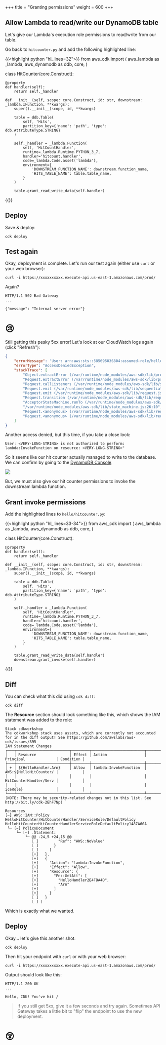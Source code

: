 +++
title = "Granting permissions"
weight = 600
+++

## Allow Lambda to read/write our DynamoDB table

Let's give our Lambda's execution role permissions to read/write from our table.

Go back to `hitcounter.py` and add the following highlighted line:

{{<highlight python "hl_lines=32">}}
from aws_cdk import (
    aws_lambda as _lambda,
    aws_dynamodb as ddb,
    core,
)

class HitCounter(core.Construct):

    @property
    def handler(self):
        return self._handler    

    def __init__(self, scope: core.Construct, id: str, downstream: _lambda.IFunction, **kwargs):
        super().__init__(scope, id, **kwargs)

        table = ddb.Table(
            self, 'Hits',
            partition_key={'name': 'path', 'type': ddb.AttributeType.STRING}
        )

        self._handler = _lambda.Function(
            self, 'HitCountHandler',
            runtime=_lambda.Runtime.PYTHON_3_7,
            handler='hitcount.handler',
            code=_lambda.Code.asset('lambda'),
            environment={
                'DOWNSTREAM_FUNCTION_NAME': downstream.function_name,
                'HITS_TABLE_NAME': table.table_name,
            }
        )

        table.grant_read_write_data(self.handler)
{{</highlight>}}

## Deploy

Save & deploy:

```
cdk deploy
```

## Test again

Okay, deployment is complete. Let's run our test again (either use `curl` or
your web browser):

```
curl -i https://xxxxxxxxxx.execute-api.us-east-1.amazonaws.com/prod/
```

Again?

```
HTTP/1.1 502 Bad Gateway
...

{"message": "Internal server error"}
```

# 😢

Still getting this pesky 5xx error! Let's look at our CloudWatch logs again
(click "Refresh"):

```json
{
    "errorMessage": "User: arn:aws:sts::585695036304:assumed-role/hello-cdk-1-HelloHitCounterHitCounterHandlerS-TU5M09L1UBID/hello-cdk-1-HelloHitCounterHitCounterHandlerD-144HVUNEWRWEO is not authorized to perform: lambda:InvokeFunction on resource: arn:aws:lambda:us-east-1:585695036304:function:hello-cdk-1-HelloHandler2E4FBA4D-149MVAO4969O7",
    "errorType": "AccessDeniedException",
    "stackTrace": [
        "Object.extractError (/var/runtime/node_modules/aws-sdk/lib/protocol/json.js:48:27)",
        "Request.extractError (/var/runtime/node_modules/aws-sdk/lib/protocol/rest_json.js:52:8)",
        "Request.callListeners (/var/runtime/node_modules/aws-sdk/lib/sequential_executor.js:105:20)",
        "Request.emit (/var/runtime/node_modules/aws-sdk/lib/sequential_executor.js:77:10)",
        "Request.emit (/var/runtime/node_modules/aws-sdk/lib/request.js:683:14)",
        "Request.transition (/var/runtime/node_modules/aws-sdk/lib/request.js:22:10)",
        "AcceptorStateMachine.runTo (/var/runtime/node_modules/aws-sdk/lib/state_machine.js:14:12)",
        "/var/runtime/node_modules/aws-sdk/lib/state_machine.js:26:10",
        "Request.<anonymous> (/var/runtime/node_modules/aws-sdk/lib/request.js:38:9)",
        "Request.<anonymous> (/var/runtime/node_modules/aws-sdk/lib/request.js:685:12)"
    ]
}
```

Another access denied, but this time, if you take a close look:

```
User: <VERY-LONG-STRING> is not authorized to perform: lambda:InvokeFunction on resource: <VERY-LONG-STRING>"
```

So it seems like our hit counter actually managed to write to the database. We can confirm by
going to the [DynamoDB Console](https://console.aws.amazon.com/dynamodb/home):

![](./logs5.png)

But, we must also give our hit counter permissions to invoke the downstream lambda function.

## Grant invoke permissions

Add the highlighted lines to `hello/hitcounter.py`:

{{<highlight python "hl_lines=33-34">}}
from aws_cdk import (
    aws_lambda as _lambda,
    aws_dynamodb as ddb,
    core,
)

class HitCounter(core.Construct):

    @property
    def handler(self):
        return self._handler    

    def __init__(self, scope: core.Construct, id: str, downstream: _lambda.IFunction, **kwargs):
        super().__init__(scope, id, **kwargs)

        table = ddb.Table(
            self, 'Hits',
            partition_key={'name': 'path', 'type': ddb.AttributeType.STRING}
        )

        self._handler = _lambda.Function(
            self, 'HitCountHandler',
            runtime=_lambda.Runtime.PYTHON_3_7,
            handler='hitcount.handler',
            code=_lambda.Code.asset('lambda'),
            environment={
                'DOWNSTREAM_FUNCTION_NAME': downstream.function_name,
                'HITS_TABLE_NAME': table.table_name,
            }
        )

        table.grant_read_write_data(self.handler)
        downstream.grant_invoke(self.handler)
{{</highlight>}}

## Diff

You can check what this did using `cdk diff`:

```
cdk diff
```

The **Resource** section should look something like this,
which shows the IAM statement was added to the role:

```
Stack cdkworkshop
The cdkworkshop stack uses assets, which are currently not accounted for in the diff output! See https://github.com/awslabs/aws-cdk/issues/395
IAM Statement Changes
┌───┬────────────────────────┬────────┬────────────────────────┬────────────────────────┬───────────┐
│   │ Resource               │ Effect │ Action                 │ Principal              │ Condition │
├───┼────────────────────────┼────────┼────────────────────────┼────────────────────────┼───────────┤
│ + │ ${HelloHandler.Arn}    │ Allow  │ lambda:InvokeFunction  │ AWS:${HelloHitCounter/ │           │
│   │                        │        │                        │ HitCounterHandler/Serv │           │
│   │                        │        │                        │ iceRole}               │           │
└───┴────────────────────────┴────────┴────────────────────────┴────────────────────────┴───────────┘
(NOTE: There may be security-related changes not in this list. See http://bit.ly/cdk-2EhF7Np)

Resources
[~] AWS::IAM::Policy HelloHitCounter/HitCounterHandler/ServiceRole/DefaultPolicy HelloHitCounterHitCounterHandlerServiceRoleDefaultPolicy1487A60A 
 └─ [~] PolicyDocument
     └─ [~] .Statement:
         └─ @@ -24,5 +24,15 @@
            [ ]         "Ref": "AWS::NoValue"
            [ ]       }
            [ ]     ]
            [+]   },
            [+]   {
            [+]     "Action": "lambda:InvokeFunction",
            [+]     "Effect": "Allow",
            [+]     "Resource": {
            [+]       "Fn::GetAtt": [
            [+]         "HelloHandler2E4FBA4D",
            [+]         "Arn"
            [+]       ]
            [+]     }
            [ ]   }
            [ ] ]
```

Which is exactly what we wanted.

## Deploy

Okay... let's give this another shot:

```
cdk deploy
```

Then hit your endpoint with `curl` or with your web browser:

```
curl -i https://xxxxxxxxxx.execute-api.us-east-1.amazonaws.com/prod/
```

Output should look like this:

```
HTTP/1.1 200 OK
...

Hello, CDK! You've hit /
```

> If you still get 5xx, give it a few seconds and try again. Sometimes API
Gateway takes a little bit to "flip" the endpoint to use the new deployment.

# 😲
